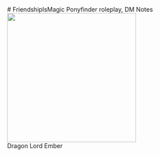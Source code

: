 <link rel="stylesheet" href="modest.css">
# FriendshipIsMagic
Ponyfinder roleplay, DM Notes

<div class="box">
<img src="http://pre02.deviantart.net/ead7/th/pre/f/2017/058/f/e/embers_by_tsitra360-db0nipk.jpg" width="300px" /><br/> <span>Dragon Lord Ember</span>
</div>